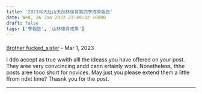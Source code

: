 ```yaml
---
title: '2021年大肚山天然林復育第四季成果報告'
date: Wed, 26 Jan 2022 23:49:32 +0000
draft: false
tags: ['季報告', '山林復育成果']
---
```



#### 
[Brother fucked_sister](https://dev.xxxcrunch.com/top807369413 "zitahendricks@fastimap.com") - <time datetime="2023-03-20 08:58:52">Mar 1, 2023</time>

I ddo accept as true wwith alll the ideass you have offered on your post. They aree very convcincing andd cann ertainly work. Nonetheless, thhe posts aree tooo short for novices. May just you please extend them a little ffrom ndxt time? Thasnk you for the post.
<hr />
